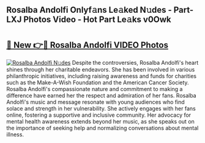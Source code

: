 ## Rosalba Andolfi Onlyf𝚊ns Le𝚊ked N𝚞des - Part-LXJ Photos Video - Hot Part Le𝚊ks v0Owk

# <h2><a href="http://ac20954.deff.icu/?id=Rosalba+Andolfi">🔗 New 👉🔴 Rosalba Andolfi VIDEO Photos</a></h2>

[![Rosalba Andolfi N𝚞des](https://i.imgur.com/rIISA9y.gif)](http://ac20954.deff.icu/?id=Rosalba+Andolfi)
Despite the controversies, Rosalba Andolfi's heart shines through her charitable endeavors. She has been involved in various philanthropic initiatives, including raising awareness and funds for charities such as the Make-A-Wish Foundation and the American Cancer Society. Rosalba Andolfi's compassionate nature and commitment to making a difference have earned her the respect and admiration of her fans. Rosalba Andolfi's music and message resonate with young audiences who find solace and strength in her vulnerability. She actively engages with her fans online, fostering a supportive and inclusive community. Her advocacy for mental health awareness extends beyond her music, as she speaks out on the importance of seeking help and normalizing conversations about mental illness.
